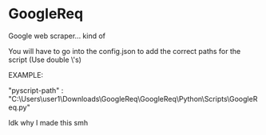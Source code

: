 # GoogleReq
Google web scraper... kind of


You will have to go into the config.json to add the correct paths for the script (Use double \\'s)

EXAMPLE:

"pyscript-path" : "C:\\Users\\user1\\Downloads\\GoogleReq\\GoogleReq\\Python\\Scripts\\GoogleReq.py" 


Idk why I made this smh
